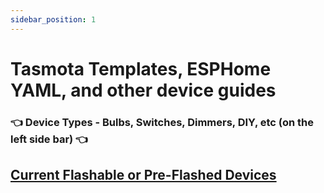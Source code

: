 ```yaml
---
sidebar_position: 1
---
```


# Tasmota Templates, ESPHome YAML, and other device guides

### 👈 Device Types - Bulbs, Switches, Dimmers, DIY, etc (on the left side bar) 👈

## [Current Flashable or Pre-Flashed Devices](/wiki/devices/esp-flashable-devices)

<!---
digiblurDIY Favorites

How to Use a TASMOTA Template
--->